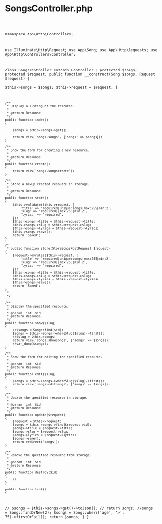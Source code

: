 # SongsController.php #

<code>

namespace App\Http\Controllers;

use Illuminate\Http\Request;
use App\Song;
use App\Http\Requests;
use App\Http\Controllers\Controller;

class SongsController extends Controller
{
    protected $songs;
    protected $request;
    public function __construct(Song $songs, Request $request) {        
        $this->songs = $songs;
        $this->request = $request;
    }
    
    
    
    /**
     * Display a listing of the resource.
     *
     * @return Response
     */
    public function index()
    {
        
        $songs = $this->songs->get();

        return view('songs.songs', ['songs' => $songs]);
    }

    /**
     * Show the form for creating a new resource.
     *
     * @return Response
     */
    public function create()
    {
        return view('songs.songscreate');
    }

    /**
     * Store a newly created resource in storage.
     *
     * @return Response
     */
    public function store()
    {
        $this->validate($this->request, [
            'title' => 'required|unique:songs|max:255|min:2',
            'slug' => 'required||max:255|min:2',
            'lyrics' => 'required',
        ]);
        $this->songs->title = $this->request->title;
        $this->songs->slug = $this->request->slug;
        $this->songs->lyrics = $this->request->lyrics;
        $this->songs->save();
        return 'Saved';
    }
    
    /*
     * public function store(StoreSongsPostRequest $request)
    {
        $request->myrules($this->request, [
            'title' => 'required|unique:songs|max:255|min:2',
            'slug' => 'required||max:255|min:2',
            'lyrics' => 'required',
        ]);
        $this->songs->title = $this->request->title;
        $this->songs->slug = $this->request->slug;
        $this->songs->lyrics = $this->request->lyrics;
        $this->songs->save();
        return 'Saved';
    }
     * 
     */

    /**
     * Display the specified resource.
     *
     * @param  int  $id
     * @return Response
     */
    public function show($slug)
    {
        //$songs = Song::find($id);
        $songs = $this->songs->whereSlug($slug)->first();
        //$slug = $this->songs;
        return view('songs.showsongs', ['songs' => $songs]);
        //var_dump($songs);
    }

    /**
     * Show the form for editing the specified resource.
     *
     * @param  int  $id
     * @return Response
     */
    public function edit($slug)
    {
        $songs = $this->songs->whereSlug($slug)->first();
        return view('songs.editsongs', ['songs' => $songs]);
    }

    /**
     * Update the specified resource in storage.
     *
     * @param  int  $id
     * @return Response
     */
    public function update($request)
    {
        $request = $this->request;
        $songs = $this->songs->find($request->id);
        $songs->title = $request->title;
        $songs->slug = $request->slug;
        $songs->lyrics = $request->lyrics;
        $songs->save();
        return redirect('songs');
    }

    /**
     * Remove the specified resource from storage.
     *
     * @param  int  $id
     * @return Response
     */
    public function destroy($id)
    {
        //
    }
    
    public function test()
    {
//        $songs = $this->songs->get()->toJson();
//        return $songs;   
        //$songs = Song::findOrNew(2);
        $songs = Song::where('age', '>', 75)->firstOrFail();
        return $songs;
    }
}

</code>
